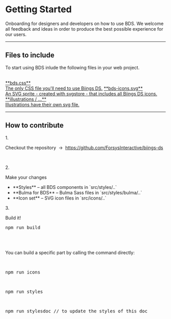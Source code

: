 <h1 class="title is-1">Getting Started</h1>
<p class="subtitle is-5">
    Onboarding for designers and developers on how to use BDS. We welcome all feedback and ideas in order to produce the best possible experience for our users.
</p>

<hr class="is-visible">

<h2 class="title is-4">Files to include</h2>
<p>To start using BDS inlude the following files in your web project.</p>

<br>
<a href="https://raw.githubusercontent.com/ForsysInteractive/biings-ds/master/build/bds.css" class="box is-bordered is-link" download><span class="is-monospace">**bds.css**</span><br>The only CSS file you'll need to use Biings DS.</a>
<a href="https://raw.githubusercontent.com/ForsysInteractive/biings-ds/master/build/bds-icons.min.svg" class="box is-bordered is-link" download><span class="is-monospace">**bds-icons.svg**</span><br>An SVG sprite - created with svgstore - that includes all Biings DS icons.</a>
<a href="https://github.com/ForsysInteractive/biings-ds/tree/master/docs/media/illustrations" class="box is-bordered is-link"><span class="is-monospace">**illustrations / ...**</span><br>Illustrations have their own svg file.</a>

<hr class="is-large is-visible">

<h2 class="title is-4">How to contribute</h2>

<div class="media is-large">
    <div class="media-left">
        <p class="title is-6">1.</p>
    </div>
    <div class="media-content">
        <p class="title is-6 has-text-weight-semibold">Checkout the repository &nbsp;→&nbsp; <a href="https://github.com/ForsysInteractive/biings-ds">https://github.com/ForsysInteractive/biings-ds</a></p>
    </div>
</div>
&nbsp;
<div class="media is-large">
    <div class="media-left">
        <p class="title is-6">2.</p>
    </div>
    <div class="media-content">
        <p class="title is-6 has-text-weight-semibold">Make your changes</p>
        <ul class="list">
            <li>**Styles** – all BDS components in `src/styles/..`</li>
            <li>**Bulma for BDS** – Bulma Sass files in `src/styles/bulma/..`</li>
            <li>**Icon set** – SVG icon files in `src/icons/..`</li>
        </ul>
    </div>
</div>
<div class="media is-large">
    <div class="media-left">
        <p class="title is-6">3.</p>
    </div>
    <div class="media-content">
        <p class="title is-6 has-text-weight-semibold">Build it!</p>
        <pre data-lang="bash">npm run build</pre>
        <br>
        <br>
        <p>You can build a specific part by calling the command directly:</p><br>
        <pre data-lang="bash">npm run icons</pre>
        <br>
        <pre data-lang="bash">npm run styles</pre>
        <br>
        <pre data-lang="bash">npm run stylesdoc // to update the styles of this doc</pre>
    </div>
</div>